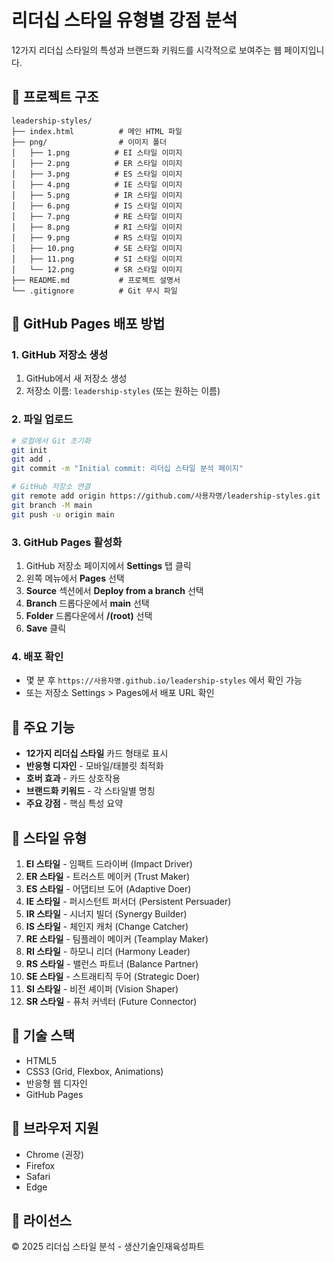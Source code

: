 # 리더십 스타일 유형별 강점 분석

12가지 리더십 스타일의 특성과 브랜드화 키워드를 시각적으로 보여주는 웹 페이지입니다.

## 📁 프로젝트 구조

```
leadership-styles/
├── index.html          # 메인 HTML 파일
├── png/                # 이미지 폴더
│   ├── 1.png          # EI 스타일 이미지
│   ├── 2.png          # ER 스타일 이미지
│   ├── 3.png          # ES 스타일 이미지
│   ├── 4.png          # IE 스타일 이미지
│   ├── 5.png          # IR 스타일 이미지
│   ├── 6.png          # IS 스타일 이미지
│   ├── 7.png          # RE 스타일 이미지
│   ├── 8.png          # RI 스타일 이미지
│   ├── 9.png          # RS 스타일 이미지
│   ├── 10.png         # SE 스타일 이미지
│   ├── 11.png         # SI 스타일 이미지
│   └── 12.png         # SR 스타일 이미지
├── README.md           # 프로젝트 설명서
└── .gitignore          # Git 무시 파일
```

## 🚀 GitHub Pages 배포 방법

### 1. GitHub 저장소 생성
1. GitHub에서 새 저장소 생성
2. 저장소 이름: `leadership-styles` (또는 원하는 이름)

### 2. 파일 업로드
```bash
# 로컬에서 Git 초기화
git init
git add .
git commit -m "Initial commit: 리더십 스타일 분석 페이지"

# GitHub 저장소 연결
git remote add origin https://github.com/사용자명/leadership-styles.git
git branch -M main
git push -u origin main
```

### 3. GitHub Pages 활성화
1. GitHub 저장소 페이지에서 **Settings** 탭 클릭
2. 왼쪽 메뉴에서 **Pages** 선택
3. **Source** 섹션에서 **Deploy from a branch** 선택
4. **Branch** 드롭다운에서 **main** 선택
5. **Folder** 드롭다운에서 **/(root)** 선택
6. **Save** 클릭

### 4. 배포 확인
- 몇 분 후 `https://사용자명.github.io/leadership-styles` 에서 확인 가능
- 또는 저장소 Settings > Pages에서 배포 URL 확인

## 📝 주요 기능

- **12가지 리더십 스타일** 카드 형태로 표시
- **반응형 디자인** - 모바일/태블릿 최적화
- **호버 효과** - 카드 상호작용
- **브랜드화 키워드** - 각 스타일별 명칭
- **주요 강점** - 핵심 특성 요약

## 🎨 스타일 유형

1. **EI 스타일** - 임팩트 드라이버 (Impact Driver)
2. **ER 스타일** - 트러스트 메이커 (Trust Maker)
3. **ES 스타일** - 어댑티브 도어 (Adaptive Doer)
4. **IE 스타일** - 퍼시스턴트 퍼서더 (Persistent Persuader)
5. **IR 스타일** - 시너지 빌더 (Synergy Builder)
6. **IS 스타일** - 체인지 캐처 (Change Catcher)
7. **RE 스타일** - 팀플레이 메이커 (Teamplay Maker)
8. **RI 스타일** - 하모니 리더 (Harmony Leader)
9. **RS 스타일** - 밸런스 파트너 (Balance Partner)
10. **SE 스타일** - 스트래티직 두어 (Strategic Doer)
11. **SI 스타일** - 비전 셰이퍼 (Vision Shaper)
12. **SR 스타일** - 퓨처 커넥터 (Future Connector)

## 🔧 기술 스택

- HTML5
- CSS3 (Grid, Flexbox, Animations)
- 반응형 웹 디자인
- GitHub Pages

## 📱 브라우저 지원

- Chrome (권장)
- Firefox
- Safari
- Edge

## 📄 라이선스

© 2025 리더십 스타일 분석 - 생산기술인재육성파트



